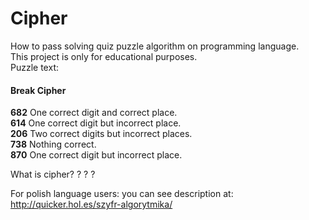 # Cipher
How to pass solving quiz puzzle algorithm on programming language.<br>
This project is only for educational purposes.<br>
Puzzle text:

<h4>Break Cipher</h4>

<p><strong>682</strong> One correct digit and correct place.<br>
<strong>614</strong> One correct digit but incorrect place.<br>
<strong>206</strong> Two correct digits but incorrect places.<br>
<strong>738</strong> Nothing correct.<br>
<strong>870</strong> One correct digit but incorrect place.<br></p>
<p>What is cipher? ? ? ?</p>

For polish language users: you can see description at: http://quicker.hol.es/szyfr-algorytmika/
